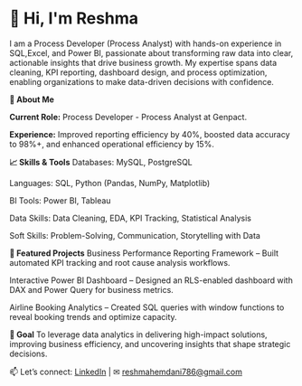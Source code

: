 # 👋 Hi, I'm Reshma

I am a Process Developer (Process Analyst) with hands-on experience in SQL,Excel, and Power BI, passionate about transforming raw data into clear, actionable insights that drive business growth. My expertise spans data cleaning, KPI reporting, dashboard design, and process optimization, enabling organizations to make data-driven decisions with confidence.

**🔹 About Me**

**Current Role:** Process Developer - Process Analyst at Genpact.

**Experience:** Improved reporting efficiency by 40%, boosted data accuracy to 98%+, and enhanced operational efficiency by 15%.

**📈 Skills & Tools**
Databases: MySQL, PostgreSQL

Languages: SQL, Python (Pandas, NumPy, Matplotlib)

BI Tools: Power BI, Tableau

Data Skills: Data Cleaning, EDA, KPI Tracking, Statistical Analysis

Soft Skills: Problem-Solving, Communication, Storytelling with Data

**🚀 Featured Projects**
Business Performance Reporting Framework – Built automated KPI tracking and root cause analysis workflows.

Interactive Power BI Dashboard – Designed an RLS-enabled dashboard with DAX and Power Query for business metrics.

Airline Booking Analytics – Created SQL queries with window functions to reveal booking trends and optimize capacity.

**🎯 Goal**
To leverage data analytics in delivering high-impact solutions, improving business efficiency, and uncovering insights that shape strategic decisions.

📫 Let’s connect: [LinkedIn](linkedin.com/in/reshma-hemdani-15b667236) | ✉ reshmahemdani786@gmail.com
